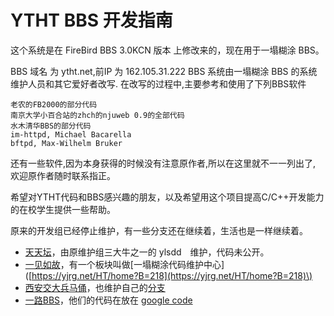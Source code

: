 # YTHT BBS 开发指南

这个系统是在 FireBird BBS 3.0KCN 版本 上修改来的，现在用于一塌糊涂 BBS。

BBS 域名 为 ytht.net,前IP 为 162.105.31.222 BBS 系统由一塌糊涂 BBS 的系统维护人员和其它爱好者改写. 在改写的过程中,主要参考和使用了下列BBS软件

```
老农的FB2000的部分代码
南京大学小百合站的zhch的njuweb 0.9的全部代码
水木清华BBS的部分代码
im-httpd, Michael Bacarella
bftpd, Max-Wilhelm Bruker
```

还有一些软件,因为本身获得的时候没有注意原作者,所以在这里就不一一列出了, 欢迎原作者随时联系指正。

希望对YTHT代码和BBS感兴趣的朋友，以及希望用这个项目提高C/C++开发能力的在校学生提供一些帮助。

原来的开发组已经停止维护，有一些分支还在继续着，生活也是一样继续着。

* [天天坛](http://tttan.com/)，由原维护组三大牛之一的 ylsdd　维护，代码未公开。
* [一见如故](https://yjrg.net/)，有一个板块叫做\[一塌糊涂代码维护中心\] \([https://yjrg.net/HT/home?B=218](https://yjrg.net/HT/home?B=218)\)
* [西安交大兵马俑](http://bbs.xjtu.edu.cn/)，也维护自己的[分支](https://github.com/bmybbs/bmybbs)
* [一路BBS](http://www.yilubbs.com/)，他们的代码在放在 [google code](https://code.google.com/p/ythtbbs/)



